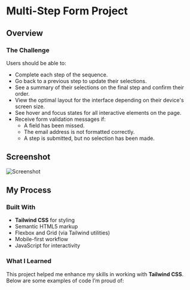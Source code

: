 # Multi-Step Form Project

## Overview

### The Challenge

Users should be able to:

- Complete each step of the sequence.
- Go back to a previous step to update their selections.
- See a summary of their selections on the final step and confirm their order.
- View the optimal layout for the interface depending on their device's screen size.
- See hover and focus states for all interactive elements on the page.
- Receive form validation messages if:
  - A field has been missed.
  - The email address is not formatted correctly.
  - A step is submitted, but no selection has been made.


## Screenshot

![Screenshot](screenshot.png)


## My Process

### Built With

- **Tailwind CSS** for styling
- Semantic HTML5 markup
- Flexbox and Grid (via Tailwind utilities)
- Mobile-first workflow
- JavaScript for interactivity

### What I Learned

This project helped me enhance my skills in working with **Tailwind CSS**. Below are some examples of code I’m proud of:


